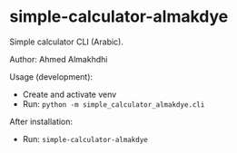 # simple-calculator-almakdye

Simple calculator CLI (Arabic).

Author: Ahmed Almakhdhi

Usage (development):
- Create and activate venv
- Run: `python -m simple_calculator_almakdye.cli`

After installation:
- Run: `simple-calculator-almakdye`
